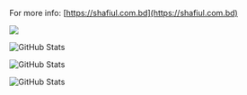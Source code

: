 For more info: [https://shafiul.com.bd](https://shafiul.com.bd)

![](https://komarev.com/ghpvc/?username=ayonshafiul)

![GitHub Stats](https://github-readme-stats.vercel.app/api?username=ayonshafiul&theme=default&show_icons=true&hide_border=true&count_private=true)

![GitHub Stats](https://streak-stats.demolab.com?user=ayonshafiul&theme=default&hide_border=true)

![GitHub Stats](https://github-readme-stats.vercel.app/api/top-langs/?username=ayonshafiul&theme=default&show_icons=true&hide_border=true&layout=compact)
